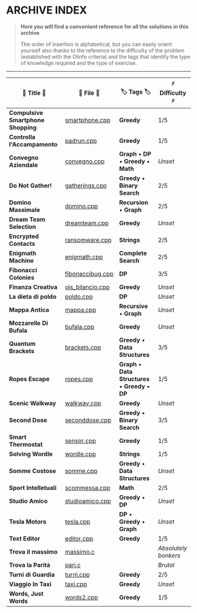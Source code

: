 # ARCHIVE INDEX

> **Here you will find a convenient reference for all the solutions in this archive**.
> 
> The order of insertion is alphabetical, but you can easily orient yourself also thanks to the reference to the difficulty of the problem (established with the Olinfo criteria) and the tags that identify the type of knowledge required and the type of exercise.
 
<hr>

| 📖 Title 📖                          | 📁 File 📁                                                         | 🏷️ Tags 🏷️                                              | ⚡ Difficulty ⚡       |
| ---------------------------------- | ---------------------------------------------------------------- | ----------------------------------------------------- | -------------------- |
| **Compulsive Smartphone Shopping** | [smartphone.cpp](Compulsive_Smartphones_Shopping/smartphone.cpp) | **Greedy**                                            | 1/5                  |
| **Controlla l'Accampamento**       | [padrun.cpp](Controllare_l_Accampamento/padrun.cpp)              | **Greedy**                                            | 1/5                  |
| **Convegno Aziendale**             | [convegno.cpp](Convegno_Aziendale/convegno.cpp)                  | **Graph** • **DP** • **Greedy** • **Math**            | *Unset*              |
| **Do Not Gather!**                 | [gatherings.cpp](Do_Not_gather!/gatherings.cpp)                  | **Greedy** • **Binary Search**                        | 2/5                  |
| **Domino Massimale**               | [domino.cpp](Domino_Massimale/domino.cpp)                        | **Recursion** • **Graph**                             | 2/5                  |
| **Dream Team Selection**           | [dreamteam.cpp](Dream_Team_Selection/dreamteam.cpp)              | **Greedy**                                            | *Unset*              |
| **Encrypted Contacts**             | [ransomware.cpp](Encrypted_Contacts/ransomware.cpp)              | **Strings**                                           | 2/5                  |
| **Enigmath Machine**               | [enigmath.cpp](Enigmath_Machine/enigmath.cpp)                    | **Complete Search**                                   | 2/5                  |
| **Fibonacci Colonies**             | [fibonaccibug.cpp](Fibonacci_Colonies/fibonaccibug.cpp)          | **DP**                                                | 3/5                  |
| **Finanza Creativa**               | [ois_bilancio.cpp](Finanza_Creativa/ois_bilancio.cpp)            | **Greedy**                                            | *Unset*              |
| **La dieta di poldo**              | [poldo.cpp](La_dieta_di_Poldo/poldo.cpp)                         | **DP**                                                | *Unset*              |
| **Mappa Antica**                   | [mappa.cpp](Mappa_Antica/mappa.cpp)                              | **Recursive** • **Graph**                             | *Unset*              |
| **Mozzarelle Di Bufala**           | [bufala.cpp](Mozzarelle_Di_Bufala/bufale.cpp)                    | **Greedy**                                            | *Unset*              |
| **Quantum Brackets**               | [brackets.cpp](Quantum_Brackets/brackets.cpp)                    | **Greedy** • **Data Structures**                      | 3/5                  |
| **Ropes Escape**                   | [ropes.cpp](Ropes_Excape/ropes.cpp)                              | **Graph** • **Data Structures** • **Greedy** • **DP** | 1/5                  |
| **Scenic Walkway**                 | [walkway.cpp](Scenic_Walkway/walkway.cpp)                        | **Greedy**                                            | *Unset*              |
| **Second Dose**                    | [seconddose.cpp](Second_Dose/seconddose.cpp)                     | **Greedy** • **Binary Search**                        | 3/5                  |
| **Smart Thermostat**               | [sensor.cpp](Smart_Thermostat/sensor.cpp)                        | **Greedy**                                            | 1/5                  |
| **Solving Wordle**                 | [wordle.cpp](Solving_Wordle/wordle.cpp)                          | **Strings**                                           | 1/5                  |
| **Somme Costose**                  | [somme.cpp](Somme_Costose/somme.cpp)                             | **Greedy** • **Data Structures**                      | *Unset*              |
| **Sport Intelletuali**             | [scommessa.cpp](Sport_intellettuali/scommessa.cpp)               | **Math**                                              | 2/5                  |
| **Studio Amico**                   | [studioamico.cpp](Studio_amico/studioamico.cpp)                  | **Greedy** • **DP**                                   | *Unset*              |
| **Tesla Motors**                   | [tesla.cpp](Tesla_Motors/tesla.cpp)                              | **DP** • **Greedy** • **Graph**                       | *Unset*              |
| **Text Editor**                    | [editor.cpp](Text_Editor/editor.cpp)                             | **Greedy**                                            | 1/5                  |
| **Trova il massimo**               | [massimo.c](Trova_il_massimo/massimo.c)                          |                                                       | *Absolutely bonkers* |
| **Trova la Parità**                | [pari.c](Trova_la_parità/pari.c)                                 |                                                       | *Brutal*             |
| **Turni di Guardia**               | [turni.cpp](Turni_Di_Guardia/turni.cpp)                          | **Greedy**                                            | 2/5                  |
| **Viaggio In Taxi**                | [taxi.cpp](Viaggio_In_Taxi/taxi.cpp)                             | **Greedy**                                            | *Unset*              |
| **Words, Just Words**              | [words2.cpp](Words_Just_Words/words2.cpp)                        | **Greedy**                                            | 1/5                  |
